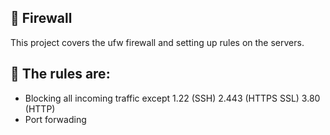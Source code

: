 ## :satellite: Firewall

This project covers the ufw firewall and setting up rules on the servers.

## :scroll: The rules are:
- Blocking all incoming traffic except
   1.22 (SSH)
   2.443 (HTTPS SSL)
   3.80 (HTTP)
- Port forwading
